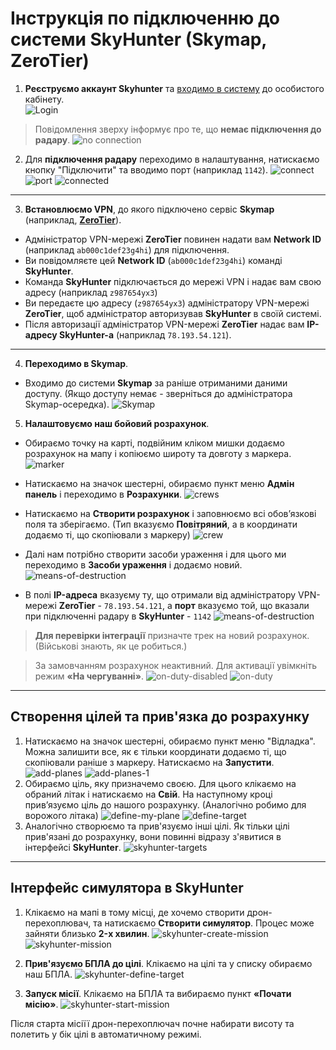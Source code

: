 # Інструкція по підключенню до системи SkyHunter (Skymap, ZeroTier)

1. **Реєструємо аккаунт Skyhunter** та [входимо в систему](https://app.skyhuntertech.com/login) до особистого кабінету.  
![Login](/assets/dashboard-login.png "Title")
  >Повідомлення зверху інформує про те, що **немає підключення до радару**.
![no connection](/assets/notification.png "notification")

2. Для  **підключення радару** переходимо в налаштування, натискаємо кнопку "Підключити" та вводимо порт (наприклад `1142`).
![connect](/assets/connect.png "connect")
![port](/assets/port.png "port")
![connected](/assets/connected.png "connected")

-----

3. **Встановлюємо VPN**, до якого підключено сервіс **Skymap** (наприклад, [**ZeroTier**](https://www.zerotier.com/)). 
- Адміністратор VPN-мережі **ZeroTier** повинен надати вам **Network ID** (наприклад `ab000c1def23g4hi`) для підключення. 
- Ви повідомляєте цей **Network ID** (`ab000c1def23g4hi`) команді **SkyHunter**. 
- Команда **SkyHunter** підключається до мережі VPN і надає вам свою адресу (наприклад `z987654yx3`)
- Ви передаєте  цю адресу (`z987654yx3`) адміністратору VPN-мережі **ZeroTier**, щоб адміністратор авторизував **SkyHunter** в своїй системі. 
- Після авторизації адміністратор VPN-мережі **ZeroTier** надає вам **IP-адресу SkyHunter-а** (наприклад `78.193.54.121`).

-----

4. **Переходимо в Skymap**.
- Входимо до системи **Skymap** за раніше отриманими даними доступу. (Якщо доступу немає - зверніться до адміністратора Skymap-осередка).
![Skymap](/assets/skymap.png "Skymap")

5. **Налаштовуємо наш бойовий розрахунок**.
- Обираємо точку на картi, подвійним кліком мишки додаємо розрахунок на мапу і копіюємо широту та довготу з маркера.
![marker](/assets/marker.png "marker")

- Натискаємо на значок шестерні, обираємо пункт меню **Адмін панель** і переходимо в **Розрахунки**.
![crews](/assets/crews.png "crews")
  
- Натискаємо на **Створити розрахунок** і заповнюємо всі обовʼязкові поля та зберігаємо. (Тип вказуємо **Повітряний**, а в координати додаємо ті, що скопіювали з маркеру)
![crew](/assets/crew.png "crew")

- Далі нам потрібно створити засоби ураження і для цього ми переходимо в **Засоби ураження** і додаємо новий.
![means-of-destruction](/assets/means-of-destruction-01.png "means-of-destruction")

- В полі **IP-адреса** вказуєму ту, що отримали від адміністратору VPN-мережі **ZeroTier** - `78.193.54.121`, а **порт** вказуємо той, що вказали при підключенні радару в **SkyHunter** - `1142`
![means-of-destruction](/assets/means-of-destruction-02.png "means-of-destruction")

> **Для перевірки інтеграції** призначте трек на новий розрахунок. (Військові знають, як це робиться.)

> За замовчанням розрахунок неактивний. Для активації увімкніть режим **«На чергуванні»**.
![on-duty-disabled](/assets/on-duty-disabled.png "on-duty-disabled")
![on-duty](/assets/on-duty.png "on-duty")
---

## Створення цілей та прив'язка до розрахунку

1. Натискаємо на значок шестерні, обираємо пункт меню "Відладка". Можна залишити все, як є тільки координати додаємо ті, що скопіювали раніше з маркеру. Натискаємо на **Запустити**.
![add-planes](/assets/add-planes.png "add-planes")
![add-planes-1](/assets/add-planes-1.png "add-planes-1")
2. Обираємо ціль, яку призначемо своєю. Для цього клікаємо на обраний літак і натискаємо на **Свій**. На наступному кроці привʼязуємо ціль до нашого розрахунку. (Аналогічно робимо для ворожого літака)
![define-my-plane](/assets/define-my-plane.png "define-my-plane")
![define-target](/assets/define-target.png "define-target")
3. Аналогічно створюємо та прив'язуємо інші цілі. Як тільки цілі прив'язані до розрахунку, вони повинні відразу з'явитися в інтерфейсі **SkyHunter**.
![skyhunter-targets](/assets/skyhunter-targets.png "skyhunter-targets")

-----

## Інтерфейс симулятора в SkyHunter

1. Клікаємо на мапі в тому місці, де хочемо створити дрон-перехоплювач, та натискаємо **Створити симулятор**. Процес може зайняти близько **2-x хвилин**.
![skyhunter-create-mission](/assets/skyhunter-create-mission.png "skyhunter-create-mission")
![skyhunter-mission](/assets/skyhunter-mission.png "skyhunter-mission")

2. **Прив'язуємо БПЛА до цілі**. Клікаємо на цілі та у списку обираємо наш БПЛА.
![skyhunter-define-target](/assets/skyhunter-define-target.png "skyhunter-define-target")

3. **Запуск місії**. Клікаємо на БПЛА та вибираємо пункт **«Почати місію»**.
![skyhunter-start-mission](/assets/skyhunter-start-mission.png "skyhunter-start-mission")

Після старта місіїї дрон-перехоплючач почне набирати висоту та полетить у бік цілі в автоматичному режимі.

